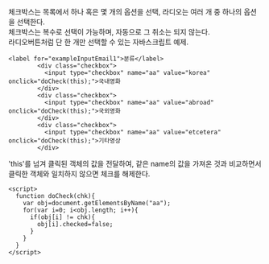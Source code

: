 체크박스는 목록에서 하나 혹은 몇 개의 옵션을 선택, 라디오는 여러 개 중 하나의 옵션을 선택한다.<br>
체크박스는 복수로 선택이 가능하며, 자동으로 그 취소는 되지 않는다.<br>
라디오버튼처럼 단 한 개만 선택할 수 있는 자바스크립트 예제.

    <label for="exampleInputEmail1">분류</label>
            <div class="checkbox">
              <input type="checkbox" name="aa" value="korea" onclick="doCheck(this);">국내영화
            </div>
            <div class="checkbox">		    
              <input type="checkbox" name="aa" value="abroad" onclick="doCheck(this);">국외영화
            </div>
            <div class="checkbox">		    
              <input type="checkbox" name="aa" value="etcetera" onclick="doCheck(this);">기타영상
            </div>

'this'를 넘겨 클릭된 객체의 값을  전달하여, 같은 name의 값을 가져온 것과 비교하면서<br>
클릭한 객체와 일치하지 않으면 체크를 해제한다.

    <script>
      function doCheck(chk){
        var obj=document.getElementsByName("aa");
        for(var i=0; i<obj.length; i++){
          if(obj[i] != chk){
            obj[i].checked=false;
          }
        }
      }	
    </script>
